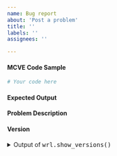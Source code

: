 ```yaml
---
name: Bug report
about: 'Post a problem'
title: ''
labels: ''
assignees: ''

---
```


<!-- A short summary of the issue -->


#### MCVE Code Sample
<!-- In order for the maintainers to efficiently understand and prioritize issues, we ask you post a "Minimal, Complete and Verifiable Example" (MCVE): https://stackoverflow.com/help/minimal-reproducible-example -->

```python
# Your code here

```

#### Expected Output


#### Problem Description
<!-- this should explain why the current behavior is a problem and why the expected output is a better solution -->


#### Version

<details><summary>Output of <tt>wrl.show_versions()</tt></summary>

<!-- Paste the output of wrl.show_versions() here -->

</details>
